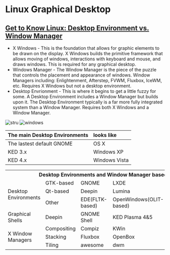 
# Linux Graphical Desktop
## [Get to Know Linux: Desktop Environment vs. Window Manager](https://www.ghacks.net/2008/12/09/get-to-know-linux-desktop-environment-vs-window-manager/)
* X Windows - This is the foundation that allows for graphic elements to be drawn on the display. X Windows builds the primitive framework that allows moving of windows, interactions with keyboard and mouse, and draws windows. This is required for any graphical desktop.
* Windows Manager - The Window Manager is the piece of the puzzle that controls the placement and appearance of windows. Window Managers including: Enlightenment, Afterstep, FVWM, Fluxbox, IceWM, etc. Requires X Windows but not a desktop environment.
* Desktop Envrionment - This is where it begins to get a little fuzzy for some. A Desktop Environment includes a Window Manager but builds upon it. The Desktop Environment typically is a far more fully integrated system than a Window Manager. Requires both X Windows and a Window Manager.

![stru](https://upload.wikimedia.org/wikipedia/commons/9/95/Schema_of_the_layers_of_the_graphical_user_interface.svg)
![windows](https://upload.wikimedia.org/wikipedia/commons/thumb/1/14/Window_%28windowing_system%29.svg/512px-Window_%28windowing_system%29.svg.png)

| The main Desktop Environments | looks like     |
| :-----------------------------| :--------------|
| The lastest default GNOME     | OS X           |
| KED 3.x                       | Windows XP     |    
| KED 4.x                       | Windows Vista  |



<table>
  <tr>
    <th colspan="6">Desktop Environments and Window Manager based on X11 or Wayland
    <a href=https://en.wikipedia.org/wiki/Enlightenment_(software)>Wiki</a>
    </th>
   </tr>
  <tr>
    <td rowspan="3">Desktop Environments</td>
    <td>GTK-based</td>
    <td>GNOME</td>
    <td>LXDE</td>
    <td>MATE</td>
    <td>XFCE</td>
  </tr>
  <tr>
    <td>Qt-based</td>
    <td>Deepin</td>
    <td>Lumina</td>
    <td>LXQt</td>
    <td>Trinity</td>
  </tr> 
  <tr>
    <td>Other</td>
    <td>EDE(FLTK-based)</td>
    <td>OpenWindows(OLIT-based)</td>
    <td>Enlightenment(EFL-based)</td>
    <td>UDE(Xlib/XCB-based)</td>
  </tr>
  <tr>
    <td>Graphical Shells</td>
    <td>Deepin</td>
    <td>GNOME Shell</td>
    <td>KED Plasma 4&5</td>
    <td>Unity</td>
    <td>Maynard</td>
  </tr>
  <tr>
    <td rowspan="3">X Window Managers</td>
    <td>Compositing</td>
    <td>Compiz</td>
    <td>KWin</td>
    <td>Enlightenment</td>
    <td>XFWM</td>
  </tr>
  <tr>
    <td>Stacking</td>
    <td>Fluxbox</td>
    <td>OpenBox</td>
    <td>4Dwm</td>
    <td>FVWM</td>
  </tr> 
  <tr>
    <td>Tiling</td>
    <td>awesome</td>
    <td>dwm</td>
    <td>i3</td>
    <td>bspwm</td>
  </tr> 
</table>
